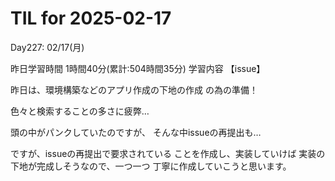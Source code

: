 # TIL for 2025-02-17
Day227: 02/17(月)

昨日学習時間 1時間40分(累計:504時間35分)
学習内容 【issue】

昨日は、環境構築などのアプリ作成の下地の作成
の為の準備！

色々と検索することの多さに疲弊…

頭の中がパンクしていたのですが、
そんな中issueの再提出も…

ですが、issueの再提出で要求されている
ことを作成し、実装していけば
実装の下地が完成しそうなので、一つ一つ
丁寧に作成していこうと思います。
